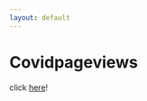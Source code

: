 ```yaml
---
layout: default
---
```


# Covidpageviews

click [here](https://futureson.github.io/covidpageviews/)!

